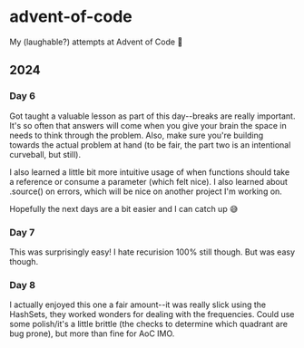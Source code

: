 # advent-of-code

My (laughable?) attempts at Advent of Code 🎄

## 2024

### Day 6

Got taught a valuable lesson as part of this day--breaks are really important. It's so often that answers will come when you give your brain the space in needs to think through the problem. Also, make sure you're building towards the actual problem at hand (to be fair, the part two is an intentional curveball, but still).

I also learned a little bit more intuitive usage of when functions should take a reference or consume a parameter (which felt nice). I also learned about .source() on errors, which will be nice on another project I'm working on.

Hopefully the next days are a bit easier and I can catch up 😅

### Day 7

This was surprisingly easy! I hate recurision 100% still though. But was easy though.

### Day 8

I actually enjoyed this one a fair amount--it was really slick using the HashSets, they worked wonders for dealing with the frequencies. Could use some polish/it's a little brittle (the checks to determine which quadrant are bug prone), but more than fine for AoC IMO.
